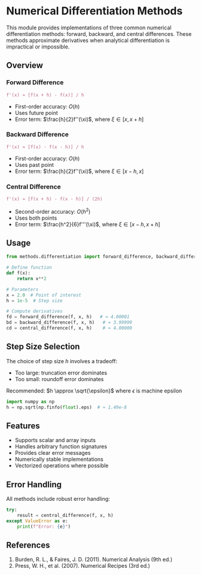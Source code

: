 # Numerical Differentiation Methods

This module provides implementations of three common numerical differentiation methods: forward, backward, and central differences. These methods approximate derivatives when analytical differentiation is impractical or impossible.

## Overview

### Forward Difference
```python
f'(x) ≈ [f(x + h) - f(x)] / h
```
- First-order accuracy: $O(h)$
- Uses future point
- Error term: $\frac{h}{2}f''(\xi)$, where $\xi \in [x, x+h]$

### Backward Difference
```python
f'(x) ≈ [f(x) - f(x - h)] / h
```
- First-order accuracy: $O(h)$
- Uses past point
- Error term: $\frac{h}{2}f''(\xi)$, where $\xi \in [x-h, x]$

### Central Difference
```python
f'(x) ≈ [f(x + h) - f(x - h)] / (2h)
```
- Second-order accuracy: $O(h^2)$
- Uses both points
- Error term: $\frac{h^2}{6}f'''(\xi)$, where $\xi \in [x-h, x+h]$

## Usage

```python
from methods.differentiation import forward_difference, backward_difference, central_difference

# Define function
def f(x):
    return x**2

# Parameters
x = 2.0  # Point of interest
h = 1e-5  # Step size

# Compute derivatives
fd = forward_difference(f, x, h)   # ≈ 4.00001
bd = backward_difference(f, x, h)   # ≈ 3.99999
cd = central_difference(f, x, h)    # ≈ 4.00000
```

## Step Size Selection

The choice of step size $h$ involves a tradeoff:
- Too large: truncation error dominates
- Too small: roundoff error dominates

Recommended: $h \approx \sqrt{\epsilon}$ where $\epsilon$ is machine epsilon
```python
import numpy as np
h = np.sqrt(np.finfo(float).eps)  # ≈ 1.49e-8
```

## Features

- Supports scalar and array inputs
- Handles arbitrary function signatures
- Provides clear error messages
- Numerically stable implementations
- Vectorized operations where possible

## Error Handling

All methods include robust error handling:
```python
try:
    result = central_difference(f, x, h)
except ValueError as e:
    print(f"Error: {e}")
```

## References

1. Burden, R. L., & Faires, J. D. (2011). Numerical Analysis (9th ed.)
2. Press, W. H., et al. (2007). Numerical Recipes (3rd ed.)
